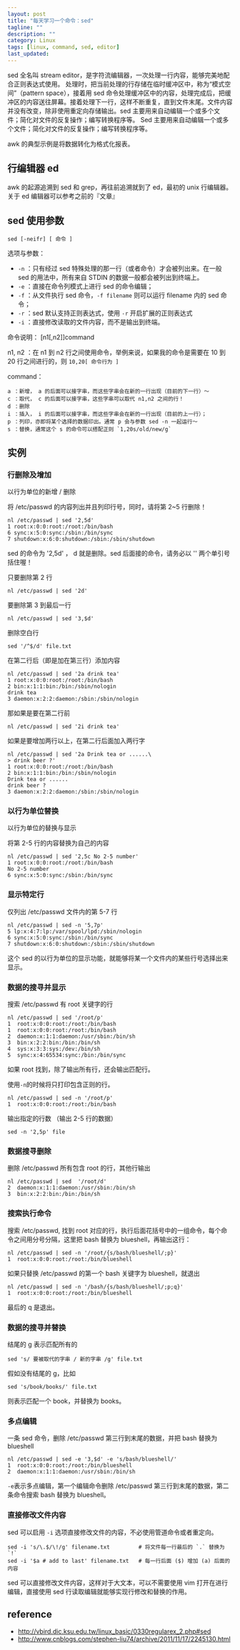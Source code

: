 ```yaml
---
layout: post
title: "每天学习一个命令：sed"
tagline: ""
description: ""
category: Linux
tags: [linux, command, sed, editor]
last_updated:
---
```


sed 全名叫 stream editor，是字符流编辑器，一次处理一行内容，能够完美地配合正则表达式使用。
处理时，把当前处理的行存储在临时缓冲区中，称为“模式空间”（pattern space），接着用 sed 命令处理缓冲区中的内容，处理完成后，把缓冲区的内容送往屏幕。接着处理下一行，这样不断重复，直到文件末尾。文件内容并没有改变，除非使用重定向存储输出。sed 主要用来自动编辑一个或多个文件；简化对文件的反复操作；编写转换程序等。
Sed 主要用来自动编辑一个或多个文件；简化对文件的反复操作；编写转换程序等。

awk 的典型示例是将数据转化为格式化报表。

## 行编辑器 ed

awk 的起源追溯到 sed 和 grep，再往前追溯就到了 ed，最初的 unix 行编辑器。关于 ed 编辑器可以参考之前的『文章』

## sed 使用参数

    sed [-neifr] [ 命令 ]

选项与参数：

- `-n` ：只有经过 sed 特殊处理的那一行（或者命令）才会被列出来。在一般 sed 的用法中，所有来自 STDIN 的数据一般都会被列出到终端上。
- `-e` ：直接在命令列模式上进行 sed 的命令编辑；
- `-f` ：从文件执行 sed 命令，`-f filename` 则可以运行 filename 内的 sed 命令；
- `-r` ：sed 默认支持正则表达式，使用 `-r` 开启扩展的正则表达式
- `-i` ：直接修改读取的文件内容，而不是输出到终端。

命令说明： [n1[,n2]]command

n1, n2 ：在 n1 到 n2 行之间使用命令，举例来说，如果我的命令是需要在 10 到 20 行之间进行的，则 `10,20[ 命令行为 ]`

command：

```
a ：新增， a 的后面可以接字串，而这些字串会在新的一行出现（目前的下一行）～
c ：取代， c 的后面可以接字串，这些字串可以取代 n1,n2 之间的行！
d ：删除
i ：插入， i 的后面可以接字串，而这些字串会在新的一行出现（目前的上一行）；
p ：列印，亦即将某个选择的数据印出。通常 p 会与参数 sed -n 一起运行～
s ：替换，通常这个 s 的命令可以搭配正则 `1,20s/old/new/g`
```

## 实例

### 行删除及增加
以行为单位的新增 / 删除

将 /etc/passwd 的内容列出并且列印行号，同时，请将第 2~5 行删除！

    nl /etc/passwd | sed '2,5d'
    1 root:x:0:0:root:/root:/bin/bash
    6 sync:x:5:0:sync:/sbin:/bin/sync
    7 shutdown:x:6:0:shutdown:/sbin:/sbin/shutdown

sed 的命令为 '2,5d' ， d 就是删除。sed 后面接的命令，请务必以 '' 两个单引号括住喔！

只要删除第 2 行

    nl /etc/passwd | sed '2d'

要删除第 3 到最后一行

    nl /etc/passwd | sed '3,$d'

删除空白行

    sed '/^$/d' file.txt

在第二行后（即是加在第三行）添加内容

    nl /etc/passwd | sed '2a drink tea'
    1 root:x:0:0:root:/root:/bin/bash
    2 bin:x:1:1:bin:/bin:/sbin/nologin
    drink tea
    3 daemon:x:2:2:daemon:/sbin:/sbin/nologin


那如果是要在第二行前

    nl /etc/passwd | sed '2i drink tea'

如果是要增加两行以上，在第二行后面加入两行字

    nl /etc/passwd | sed '2a Drink tea or ......\
    > drink beer ?'
    1 root:x:0:0:root:/root:/bin/bash
    2 bin:x:1:1:bin:/bin:/sbin/nologin
    Drink tea or ......
    drink beer ?
    3 daemon:x:2:2:daemon:/sbin:/sbin/nologin

### 以行为单位替换
以行为单位的替换与显示

将第 2-5 行的内容替换为自己的内容

    nl /etc/passwd | sed '2,5c No 2-5 number'
    1 root:x:0:0:root:/root:/bin/bash
    No 2-5 number
    6 sync:x:5:0:sync:/sbin:/bin/sync

### 显示特定行
仅列出 /etc/passwd 文件内的第 5-7 行

    nl /etc/passwd | sed -n '5,7p'
    5 lp:x:4:7:lp:/var/spool/lpd:/sbin/nologin
    6 sync:x:5:0:sync:/sbin:/bin/sync
    7 shutdown:x:6:0:shutdown:/sbin:/sbin/shutdown

这个 sed 的以行为单位的显示功能，就能够将某一个文件内的某些行号选择出来显示。

### 数据的搜寻并显示

搜索 /etc/passwd 有 root 关键字的行

    nl /etc/passwd | sed '/root/p'
    1  root:x:0:0:root:/root:/bin/bash
    1  root:x:0:0:root:/root:/bin/bash
    2  daemon:x:1:1:daemon:/usr/sbin:/bin/sh
    3  bin:x:2:2:bin:/bin:/bin/sh
    4  sys:x:3:3:sys:/dev:/bin/sh
    5  sync:x:4:65534:sync:/bin:/bin/sync

如果 root 找到，除了输出所有行，还会输出匹配行。

使用`-n`的时候将只打印包含正则的行。

    nl /etc/passwd | sed -n '/root/p'
    1  root:x:0:0:root:/root:/bin/bash

输出指定的行数 （输出 2-5 行的数据）

    sed -n '2,5p' file

### 数据搜寻删除

删除 /etc/passwd 所有包含 root 的行，其他行输出

    nl /etc/passwd | sed  '/root/d'
    2  daemon:x:1:1:daemon:/usr/sbin:/bin/sh
    3  bin:x:2:2:bin:/bin:/bin/sh

### 搜索执行命令

搜索 /etc/passwd, 找到 root 对应的行，执行后面花括号中的一组命令，每个命令之间用分号分隔，这里把 bash 替换为 blueshell，再输出这行：

    nl /etc/passwd | sed -n '/root/{s/bash/blueshell/;p}'
    1  root:x:0:0:root:/root:/bin/blueshell

如果只替换 /etc/passwd 的第一个 bash 关键字为 blueshell，就退出

    nl /etc/passwd | sed -n '/bash/{s/bash/blueshell/;p;q}'
    1  root:x:0:0:root:/root:/bin/blueshell

最后的 q 是退出。

### 数据的搜寻并替换
结尾的 g 表示匹配所有的

    sed 's/ 要被取代的字串 / 新的字串 /g' file.txt

假如没有结尾的 g，比如

    sed 's/book/books/' file.txt

则表示匹配一个 book，并替换为 books。


### 多点编辑
一条 sed 命令，删除 /etc/passwd 第三行到末尾的数据，并把 bash 替换为 blueshell

    nl /etc/passwd | sed -e '3,$d' -e 's/bash/blueshell/'
    1  root:x:0:0:root:/root:/bin/blueshell
    2  daemon:x:1:1:daemon:/usr/sbin:/bin/sh

`-e`表示多点编辑，第一个编辑命令删除 /etc/passwd 第三行到末尾的数据，第二条命令搜索 bash 替换为 blueshell。

### 直接修改文件内容

sed 可以启用 `-i` 选项直接修改文件的内容，不必使用管道命令或者重定向。

    sed -i 's/\.$/\!/g' filename.txt         # 将文件每一行最后的 `.` 替换为 `!`
    sed -i '$a # add to last' filename.txt   # 每一行后面 ($) 增加 (a) 后面的内容

sed 可以直接修改文件内容，这样对于大文本，可以不需要使用 vim 打开在进行编辑，直接使用 sed 行读取编辑就能够实现行修改和替换的作用。

## reference

- <http://vbird.dic.ksu.edu.tw/linux_basic/0330regularex_2.php#sed>
- <http://www.cnblogs.com/stephen-liu74/archive/2011/11/17/2245130.html>


